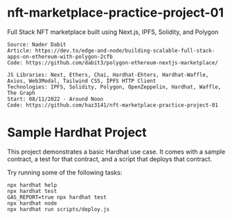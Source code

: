 # nft-marketplace-practice-project-01
Full Stack NFT marketplace built using Next.js, IPFS, Solidity, and Polygon

```
Source: Nader Dabit
Article: https://dev.to/edge-and-node/building-scalable-full-stack-apps-on-ethereum-with-polygon-2cfb
Code: https://github.com/dabit3/polygon-ethereum-nextjs-marketplace/
```

```
JS Libraries: Next, Ethers, Chai, Hardhat-Ehters, Hardhat-Waffle, Axios, Web3Modal, Tailwind CSS, IPFS HTTP Client
Technologies: IPFS, Solidity, Polygon, OpenZeppelin, Hardhat, Waffle, The Graph
Start: 08/11/2022 - Around Noon
Code: https://github.com/haz3141/nft-marketplace-practice-project-01
```

# Sample Hardhat Project

This project demonstrates a basic Hardhat use case. It comes with a sample contract, a test for that contract, and a script that deploys that contract.

Try running some of the following tasks:

```shell
npx hardhat help
npx hardhat test
GAS_REPORT=true npx hardhat test
npx hardhat node
npx hardhat run scripts/deploy.js
```